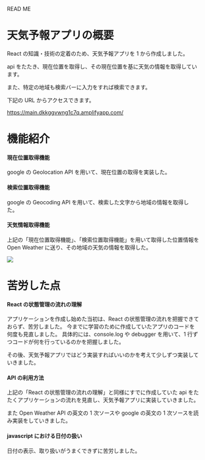 READ ME

# 天気予報アプリの概要

React の知識・技術の定着のため、天気予報アプリを 1 から作成しました。

api をたたき、現在位置を取得し、その現在位置を基に天気の情報を取得しています。

また、特定の地域も検索バーに入力をすれば検索できます。

下記の URL からアクセスできます。

https://main.dkkggvwng1c7q.amplifyapp.com/

# 機能紹介

#### 現在位置取得機能

google の Geolocation API を用いて、現在位置の取得を実装した。

#### 検索位置取得機能

google の Geocoding API を用いて、検索した文字から地域の情報を取得した。

#### 天気情報取得機能

上記の「現在位置取得機能」、「検索位置取得機能」を用いて取得した位置情報を Open Weather に送り、その地域の天気の情報を取得した。

![](https://19yw4b240vb03ws8qm25h366-wpengine.netdna-ssl.com/wp-content/uploads/OPENWEATHER-300x136.png)

# 苦労した点

#### React の状態管理の流れの理解

アプリケーションを作成し始めた当初は、React の状態管理の流れを把握できておらず、苦労しました。
今までに学習のために作成していたアプリのコードを何度も見直しました。
具体的には、console.log や debugger を用いて、1 行ずつコードが何を行っているのかを把握しました。

その後、天気予報アプリではどう実装すればいいのかを考えて少しずつ実装していきました。

#### API の利用方法

上記の「React の状態管理の流れの理解」と同様にすでに作成していた api をたたくアプリケーションの流れを見直し、天気予報アプリに実装していきました。

また Open Weather API の英文の 1 次ソースや google の英文の 1 次ソースを読み実装をしていきました。

#### javascript における日付の扱い

日付の表示、取り扱いがうまくできずに苦労しました。

